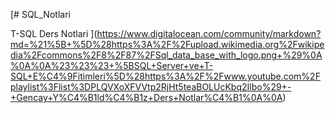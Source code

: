 [# SQL_Notlari


 T-SQL Ders Notlari
](https://www.digitalocean.com/community/markdown?md=%21%5B+%5D%28https%3A%2F%2Fupload.wikimedia.org%2Fwikipedia%2Fcommons%2F8%2F87%2FSql_data_base_with_logo.png+%29%0A%0A%0A%23%23%23+%5BSQL+Server+ve+T-SQL+E%C4%9Fitimleri%5D%28https%3A%2F%2Fwww.youtube.com%2Fplaylist%3Flist%3DPLQVXoXFVVtp2RjHt5teaBOLUcKbq2Ilbo%29+-+Gencay+Y%C4%B1ld%C4%B1z+Ders+Notlar%C4%B1%0A%0A)

